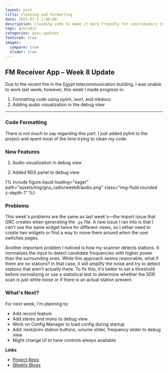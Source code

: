 ```yaml
---
layout: post
title: Cleaning and Formatting
date: 2025-07-3 1:00:00
description: Cleaning code to make it more friendly for contributors to join, using pylint, isort, and mkdocs Python packages
tags: gnuradio 
categories: gsoc-updates
featured: true
images:
  compare: true
  slider: true
---
```


## FM Receiver App – Week 8 Update

Due to the recent fire in the Egypt telecommunication building, I was unable to work last week; however, this week I made progress in:

1. Formatting code using pylint, isort, and mkdocs
2. Adding audio visualization in the debug view

---

### Code Formatting

There is not much to say regarding this part. I just added pylint to the project and spent most of the time trying to clean my code.

### New Features

1. Audio visualization in debug view

2. Added RDS panel to debug view

<div class="row">
    <div class="col-sm mt-3 mt-md-0">
        {% include figure.liquid loading="eager" path="assets/img/gnu_radio/week8/audio.png" class="img-fluid rounded z-depth-1" %}
    </div>
</div>

### Problems

This week's problems are the same as last week's—the import issue that GRC creates when generating the `.py` file. A new issue I ran into is that I can't use the same widget twice for different views, so I either need to create two widgets or find a way to move them around when the user switches pages.

Another important problem I noticed is how my scanner detects stations. It normalizes the input to detect candidate frequencies with higher power than the surrounding ones. While this approach seems reasonable, what if there are no stations? In that case, it will amplify the noise and try to detect stations that aren't actually there. To fix this, it's better to set a threshold before normalizing or use a statistical test to determine whether the SDR scan is just white noise or if there is an actual station present.

### What's Next?

For next week, I'm planning to:

- Add record feature
- Add stereo and mono to debug view
- Work on Config Manager to load config during startup
- Add: next/prev station buttons, volume slider, frequency slider to debug view
- Might change UI to have controls always available

**Links**

- [Project Repo](https://github.com/StudHamza/GNU-Radio-FM-App)
- [Weekly Blogs](https://studhamza.github.io/hamza-folio/blog/tag/gnuradio/)
